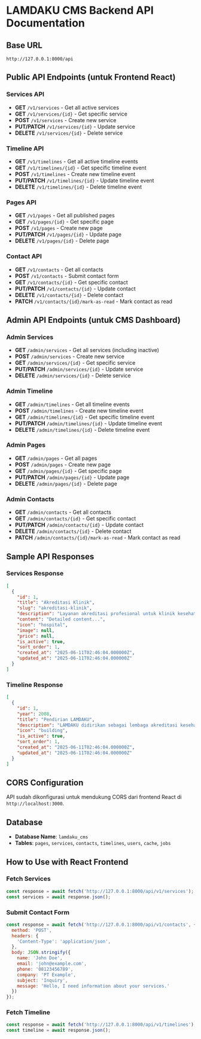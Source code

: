 # LAMDAKU CMS Backend API Documentation

## Base URL
```
http://127.0.0.1:8000/api
```

## Public API Endpoints (untuk Frontend React)

### Services API
- **GET** `/v1/services` - Get all active services
- **GET** `/v1/services/{id}` - Get specific service
- **POST** `/v1/services` - Create new service
- **PUT/PATCH** `/v1/services/{id}` - Update service
- **DELETE** `/v1/services/{id}` - Delete service

### Timeline API
- **GET** `/v1/timelines` - Get all active timeline events
- **GET** `/v1/timelines/{id}` - Get specific timeline event
- **POST** `/v1/timelines` - Create new timeline event
- **PUT/PATCH** `/v1/timelines/{id}` - Update timeline event
- **DELETE** `/v1/timelines/{id}` - Delete timeline event

### Pages API
- **GET** `/v1/pages` - Get all published pages
- **GET** `/v1/pages/{id}` - Get specific page
- **POST** `/v1/pages` - Create new page
- **PUT/PATCH** `/v1/pages/{id}` - Update page
- **DELETE** `/v1/pages/{id}` - Delete page

### Contact API
- **GET** `/v1/contacts` - Get all contacts
- **POST** `/v1/contacts` - Submit contact form
- **GET** `/v1/contacts/{id}` - Get specific contact
- **PUT/PATCH** `/v1/contacts/{id}` - Update contact
- **DELETE** `/v1/contacts/{id}` - Delete contact
- **PATCH** `/v1/contacts/{id}/mark-as-read` - Mark contact as read

## Admin API Endpoints (untuk CMS Dashboard)

### Admin Services
- **GET** `/admin/services` - Get all services (including inactive)
- **POST** `/admin/services` - Create new service
- **GET** `/admin/services/{id}` - Get specific service
- **PUT/PATCH** `/admin/services/{id}` - Update service
- **DELETE** `/admin/services/{id}` - Delete service

### Admin Timeline
- **GET** `/admin/timelines` - Get all timeline events
- **POST** `/admin/timelines` - Create new timeline event
- **GET** `/admin/timelines/{id}` - Get specific timeline event
- **PUT/PATCH** `/admin/timelines/{id}` - Update timeline event
- **DELETE** `/admin/timelines/{id}` - Delete timeline event

### Admin Pages
- **GET** `/admin/pages` - Get all pages
- **POST** `/admin/pages` - Create new page
- **GET** `/admin/pages/{id}` - Get specific page
- **PUT/PATCH** `/admin/pages/{id}` - Update page
- **DELETE** `/admin/pages/{id}` - Delete page

### Admin Contacts
- **GET** `/admin/contacts` - Get all contacts
- **GET** `/admin/contacts/{id}` - Get specific contact
- **PUT/PATCH** `/admin/contacts/{id}` - Update contact
- **DELETE** `/admin/contacts/{id}` - Delete contact
- **PATCH** `/admin/contacts/{id}/mark-as-read` - Mark contact as read

## Sample API Responses

### Services Response
```json
[
  {
    "id": 1,
    "title": "Akreditasi Klinik",
    "slug": "akreditasi-klinik",
    "description": "Layanan akreditasi profesional untuk klinik kesehatan dengan standar nasional dan internasional.",
    "content": "Detailed content...",
    "icon": "hospital",
    "image": null,
    "price": null,
    "is_active": true,
    "sort_order": 1,
    "created_at": "2025-06-11T02:46:04.000000Z",
    "updated_at": "2025-06-11T02:46:04.000000Z"
  }
]
```

### Timeline Response
```json
[
  {
    "id": 1,
    "year": 2008,
    "title": "Pendirian LAMDAKU",
    "description": "LAMDAKU didirikan sebagai lembaga akreditasi kesehatan pertama di Indonesia dengan fokus pada peningkatan mutu pelayanan kesehatan.",
    "icon": "building",
    "is_active": true,
    "sort_order": 1,
    "created_at": "2025-06-11T02:46:04.000000Z",
    "updated_at": "2025-06-11T02:46:04.000000Z"
  }
]
```

## CORS Configuration

API sudah dikonfigurasi untuk mendukung CORS dari frontend React di `http://localhost:3000`.

## Database

- **Database Name**: `lamdaku_cms`
- **Tables**: `pages`, `services`, `contacts`, `timelines`, `users`, `cache`, `jobs`

## How to Use with React Frontend

### Fetch Services
```javascript
const response = await fetch('http://127.0.0.1:8000/api/v1/services');
const services = await response.json();
```

### Submit Contact Form
```javascript
const response = await fetch('http://127.0.0.1:8000/api/v1/contacts', {
  method: 'POST',
  headers: {
    'Content-Type': 'application/json',
  },
  body: JSON.stringify({
    name: 'John Doe',
    email: 'john@example.com',
    phone: '08123456789',
    company: 'PT Example',
    subject: 'Inquiry',
    message: 'Hello, I need information about your services.'
  })
});
```

### Fetch Timeline
```javascript
const response = await fetch('http://127.0.0.1:8000/api/v1/timelines');
const timeline = await response.json();
```
